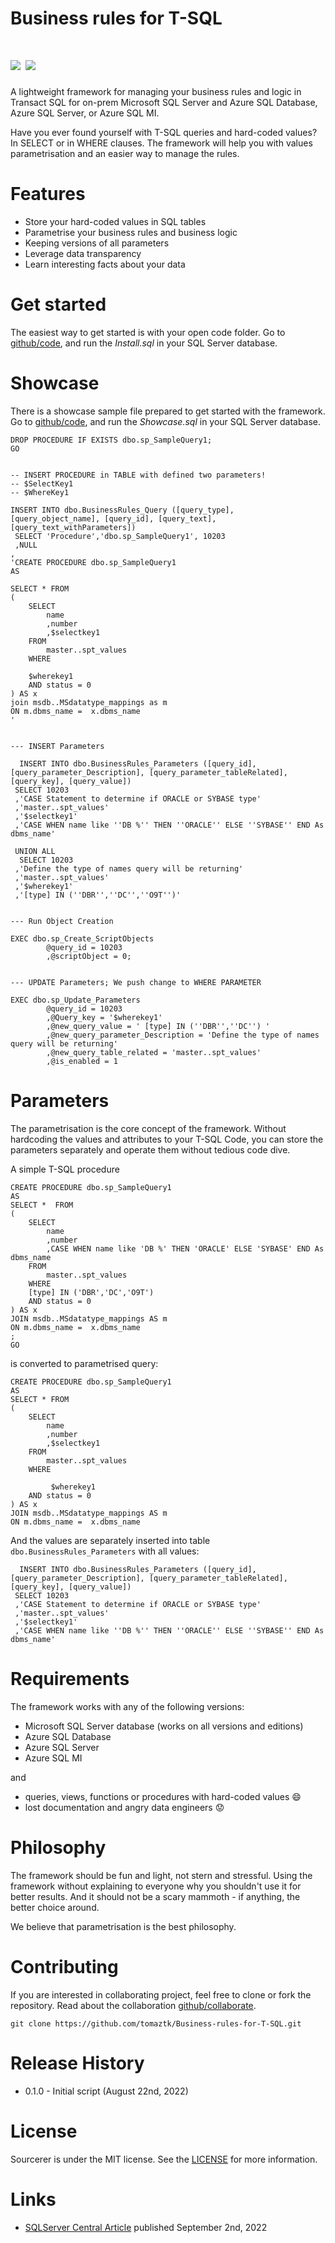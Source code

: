 # Business rules for T-SQL

<h1 style="font-weight:normal">
  <a href="https://sourcerer.io/start"><img src=https://img.shields.io/badge/SQLBusiness-Rules-brightgreen.svg?colorA=087c08></a>
 <a href="https://github.com/tomaztk/Business-rules-for-T-SQL/blob/main/LICENSE"><img src=https://img.shields.io/github/license/sourcerer-io/sourcerer-app.svg?colorB=ff0000></a>
</h1>

A lightweight framework for managing your business rules and logic in Transact SQL for on-prem Microsoft SQL Server and Azure SQL Database, Azure SQL Server, or Azure SQL MI.


Have you ever found yourself with T-SQL queries and hard-coded values? In SELECT or in WHERE clauses. The framework will help you with values parametrisation and an easier way to manage the rules.



Features
========
* Store your hard-coded values in SQL tables
* Parametrise your business rules and business logic
* Keeping versions of all parameters
* Leverage data transparency
* Learn interesting facts about your data



Get started
===========
The easiest way to get started is with your open code folder. Go to [github/code](https://github.com/tomaztk/Business-rules-for-T-SQL/tree/main/code), and run the *Install.sql* in your SQL Server database. 


Showcase
===========

There is a showcase sample file prepared to get started with the framework. Go to [github/code](https://github.com/tomaztk/Business-rules-for-T-SQL/tree/main/code), and run the *Showcase.sql* in your SQL Server database. 

```
DROP PROCEDURE IF EXISTS dbo.sp_SampleQuery1;
GO


-- INSERT PROCEDURE in TABLE with defined two parameters!
-- $SelectKey1
-- $WhereKey1

INSERT INTO dbo.BusinessRules_Query ([query_type], [query_object_name], [query_id], [query_text], [query_text_withParameters])
 SELECT 'Procedure','dbo.sp_SampleQuery1', 10203
 ,NULL
,
'CREATE PROCEDURE dbo.sp_SampleQuery1
AS

SELECT * FROM
(
	SELECT 
		name
		,number
		,$selectkey1
	FROM 
		master..spt_values
	WHERE
	
	$wherekey1
	AND status = 0
) AS x
join msdb..MSdatatype_mappings as m
ON m.dbms_name =  x.dbms_name
'


--- INSERT Parameters

  INSERT INTO dbo.BusinessRules_Parameters ([query_id], [query_parameter_Description], [query_parameter_tableRelated], [query_key], [query_value])
 SELECT 10203
 ,'CASE Statement to determine if ORACLE or SYBASE type'
 ,'master..spt_values'
 ,'$selectkey1'
 ,'CASE WHEN name like ''DB %'' THEN ''ORACLE'' ELSE ''SYBASE'' END As dbms_name'

 UNION ALL
  SELECT 10203
 ,'Define the type of names query will be returning'
 ,'master..spt_values'
 ,'$wherekey1'
 ,'[type] IN (''DBR'',''DC'',''O9T'')'


--- Run Object Creation

EXEC dbo.sp_Create_ScriptObjects 
		@query_id = 10203
        ,@scriptObject = 0;


--- UPDATE Parameters; We push change to WHERE PARAMETER

EXEC dbo.sp_Update_Parameters 
        @query_id = 10203
        ,@Query_key = '$wherekey1'
        ,@new_query_value = ' [type] IN (''DBR'',''DC'') '
        ,@new_query_parameter_Description = 'Define the type of names query will be returning'
        ,@new_query_table_related = 'master..spt_values'
        ,@is_enabled = 1
```



Parameters
============

The parametrisation is the core concept of the framework. Without hardcoding the values and attributes to your T-SQL Code, you can store the parameters separately and operate them without tedious code dive.

A simple T-SQL procedure 

```
CREATE PROCEDURE dbo.sp_SampleQuery1
AS
SELECT *  FROM
(
	SELECT 
		name
		,number
		,CASE WHEN name like 'DB %' THEN 'ORACLE' ELSE 'SYBASE' END As dbms_name
	FROM 
		master..spt_values
	WHERE
	[type] IN ('DBR','DC','O9T')
	AND status = 0
) AS x
JOIN msdb..MSdatatype_mappings AS m
ON m.dbms_name =  x.dbms_name 
;
GO
```

is converted to parametrised query:

```
CREATE PROCEDURE dbo.sp_SampleQuery1
AS
SELECT * FROM
(
	SELECT 
		name
		,number
		,$selectkey1
	FROM 
		master..spt_values
	WHERE
	
		 $wherekey1
	AND status = 0
) AS x
JOIN msdb..MSdatatype_mappings AS m
ON m.dbms_name =  x.dbms_name
```

And the values are separately inserted into table `dbo.BusinessRules_Parameters` with all values:

```
  INSERT INTO dbo.BusinessRules_Parameters ([query_id], [query_parameter_Description], [query_parameter_tableRelated], [query_key], [query_value])
 SELECT 10203
 ,'CASE Statement to determine if ORACLE or SYBASE type'
 ,'master..spt_values'
 ,'$selectkey1'
 ,'CASE WHEN name like ''DB %'' THEN ''ORACLE'' ELSE ''SYBASE'' END As dbms_name'
```


Requirements
============
The framework works with any of the following versions:

* Microsoft SQL Server database (works on all versions and editions) 
* Azure SQL Database 
* Azure SQL Server 
* Azure SQL MI 

and

* queries, views, functions or procedures with hard-coded values :smile: 
* lost documentation and angry data engineers :worried:

Philosophy
=====

The framework should be fun and light, not stern and stressful. Using the framework without explaining to everyone why you shouldn't use it for better results. And it should not be a scary mammoth - if anything, the better choice around.

We believe that parametrisation is the best philosophy.

Contributing
=====

If you are interested in collaborating project, feel free to clone or fork the repository. Read about the collaboration [github/collaborate](https://https://github.com/tomaztk/Business-rules-for-T-SQL/blob/main/collaborate.md).

```
git clone https://github.com/tomaztk/Business-rules-for-T-SQL.git
```

# Release History
* 0.1.0 - Initial script (August 22nd, 2022)


License
=======
Sourcerer is under the MIT license. See the [LICENSE](https://github.com/tomaztk/Business-rules-for-T-SQL/blob/main/LICENSE.md) for more information.

Links
=====
* [SQLServer Central Article](https://www.sqlservercentral.com/) published September 2nd, 2022



